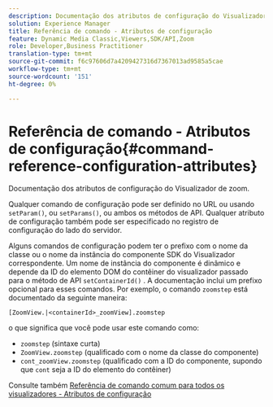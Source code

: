 ```yaml
---
description: Documentação dos atributos de configuração do Visualizador de zoom.
solution: Experience Manager
title: Referência de comando - Atributos de configuração
feature: Dynamic Media Classic,Viewers,SDK/API,Zoom
role: Developer,Business Practitioner
translation-type: tm+mt
source-git-commit: f6c97606d7a4209427316d7367013ad9585a5cae
workflow-type: tm+mt
source-wordcount: '151'
ht-degree: 0%

---
```



# Referência de comando - Atributos de configuração{#command-reference-configuration-attributes}

Documentação dos atributos de configuração do Visualizador de zoom.

Qualquer comando de configuração pode ser definido no URL ou usando `setParam()`, ou `setParams()`, ou ambos os métodos de API. Qualquer atributo de configuração também pode ser especificado no registro de configuração do lado do servidor.

Alguns comandos de configuração podem ter o prefixo com o nome da classe ou o nome da instância do componente SDK do Visualizador correspondente. Um nome de instância do componente é dinâmico e depende da ID do elemento DOM do contêiner do visualizador passado para o método de API `setContainerId()` . A documentação inclui um prefixo opcional para esses comandos. Por exemplo, o comando `zoomstep` está documentado da seguinte maneira:

`[ZoomView.|<containerId>_zoomView].zoomstep`

o que significa que você pode usar este comando como:

* `zoomstep` (sintaxe curta)
* `ZoomView.zoomstep` (qualificado com o nome da classe do componente)
* `cont_zoomView.zoomstep` (qualificado com a ID do componente, supondo que  `cont` seja a ID do elemento do contêiner)

Consulte também [Referência de comando comum para todos os visualizadores - Atributos de configuração](../../../r-html5-viewer-20-cmdref-configattrib/r-html5-viewer-20-cmdref-configattrib.md#concept-850e0f2c49b949deb7cfbfd330d329bd)
